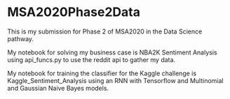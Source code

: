 # MSA2020Phase2Data

This is my submission for Phase 2 of MSA2020 in the Data Science pathway.

My notebook for solving my business case is NBA2K Sentiment Analysis using api_funcs.py to use the reddit api to gather my data.

My notebook for training the classifier for the Kaggle challenge is Kaggle_Sentiment_Analysis using an RNN with Tensorflow and Multinomial and Gaussian Naive Bayes models.
